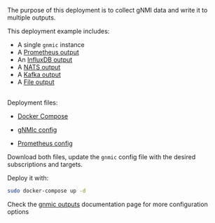 The purpose of this deployment is to collect gNMI data and write it to multiple outputs.

This deployment example includes:

- A single `gnmic` instance
- A [Prometheus output](../../../user_guide/outputs/prometheus_output.md)
- An [InfluxDB output](../../../user_guide/outputs/influxdb_output.md)
- A [NATS output](../../../user_guide/outputs/nats_output.md)
- A [Kafka output](../../../user_guide/outputs/kafka_output.md)
- A [File output](../../../user_guide/outputs/file_output.md)


<div class="mxgraph" style="max-width:100%;border:1px solid transparent;margin:0 auto; display:block;" data-mxgraph="{&quot;page&quot;:12,&quot;zoom&quot;:1.4,&quot;highlight&quot;:&quot;#0000ff&quot;,&quot;nav&quot;:true,&quot;check-visible-state&quot;:true,&quot;resize&quot;:true,&quot;url&quot;:&quot;https://raw.githubusercontent.com/karimra/gnmic/diagrams/diagrams/single_instance_multiple_outputs.drawio&quot;}"></div>

<script type="text/javascript" src="https://cdn.jsdelivr.net/gh/hellt/drawio-js@main/embed2.js?&fetch=https%3A%2F%2Fraw.githubusercontent.com%2Fkarimra%2Fgnmic%2Fdiagrams%2Fsingle_instance_multiple_outputs.drawio" async></script>

Deployment files:

- [Docker Compose](https://github.com/karimra/gnmic/blob/main/examples/deployments/1.single-instance/5.multiple-outputs/docker-compose/docker-compose.yaml)

- [gNMIc config](https://github.com/karimra/gnmic/blob/main/examples/deployments/1.single-instance/5.multiple-outputs/docker-compose/gnmic1.yaml)

- [Prometheus config](https://github.com/karimra/gnmic/blob/main/examples/deployments/1.single-instance/5.multiple-outputs/docker-compose/prometheus/prometheus.yaml)

Download both files, update the `gnmic` config file with the desired subscriptions and targets.

Deploy it with:

```bash
sudo docker-compose up -d
```

Check the [gnmic outputs](../../../user_guide/outputs/output_intro.md) documentation page for more configuration options
